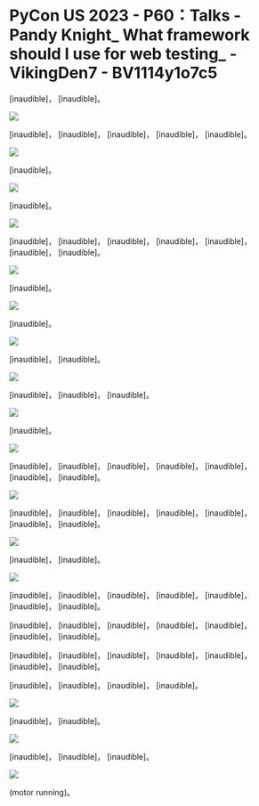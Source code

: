 # PyCon US 2023 - P60：Talks - Pandy Knight_ What framework should I use for web testing_ - VikingDen7 - BV1114y1o7c5

 [inaudible]， [inaudible]。

![](img/b0b175fadcba1f54fbf3d525f9ae27c1_1.png)

 [inaudible]， [inaudible]， [inaudible]， [inaudible]， [inaudible]。



![](img/b0b175fadcba1f54fbf3d525f9ae27c1_3.png)

 [inaudible]。

![](img/b0b175fadcba1f54fbf3d525f9ae27c1_5.png)

 [inaudible]。

![](img/b0b175fadcba1f54fbf3d525f9ae27c1_7.png)

 [inaudible]， [inaudible]， [inaudible]， [inaudible]， [inaudible]， [inaudible]， [inaudible]。



![](img/b0b175fadcba1f54fbf3d525f9ae27c1_9.png)

 [inaudible]。

![](img/b0b175fadcba1f54fbf3d525f9ae27c1_11.png)

 [inaudible]。

![](img/b0b175fadcba1f54fbf3d525f9ae27c1_13.png)

 [inaudible]， [inaudible]。

![](img/b0b175fadcba1f54fbf3d525f9ae27c1_15.png)

 [inaudible]， [inaudible]， [inaudible]。

![](img/b0b175fadcba1f54fbf3d525f9ae27c1_17.png)

 [inaudible]。

![](img/b0b175fadcba1f54fbf3d525f9ae27c1_19.png)

 [inaudible]， [inaudible]， [inaudible]， [inaudible]， [inaudible]， [inaudible]， [inaudible]。



![](img/b0b175fadcba1f54fbf3d525f9ae27c1_21.png)

 [inaudible]， [inaudible]， [inaudible]， [inaudible]， [inaudible]， [inaudible]， [inaudible]。



![](img/b0b175fadcba1f54fbf3d525f9ae27c1_23.png)

 [inaudible]， [inaudible]。

![](img/b0b175fadcba1f54fbf3d525f9ae27c1_25.png)

 [inaudible]， [inaudible]， [inaudible]， [inaudible]， [inaudible]， [inaudible]， [inaudible]。

 [inaudible]， [inaudible]， [inaudible]， [inaudible]， [inaudible]， [inaudible]， [inaudible]。

 [inaudible]， [inaudible]， [inaudible]， [inaudible]， [inaudible]， [inaudible]， [inaudible]。

 [inaudible]， [inaudible]， [inaudible]， [inaudible]。



![](img/b0b175fadcba1f54fbf3d525f9ae27c1_27.png)

 [inaudible]， [inaudible]。

![](img/b0b175fadcba1f54fbf3d525f9ae27c1_29.png)

 [inaudible]， [inaudible]， [inaudible]。

![](img/b0b175fadcba1f54fbf3d525f9ae27c1_31.png)

 (motor running)。